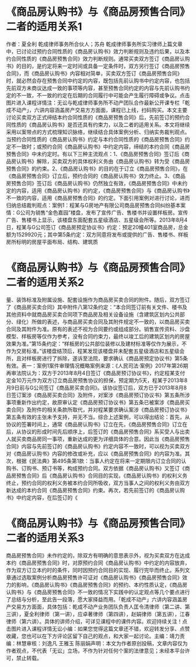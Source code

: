 # 《商品房认购书》与《商品房预售合同》二者的适用关系1

作者：夏全利 乾成律师事务所合伙人；苏舟 乾成律师事务所实习律师上篇文章中，已讨论过预约合同性质的《商品房认购书》效力判断规则及违约后果，以及本约合同性质的《商品房预售合同》效力判断规则。通常买卖双方签订《商品房认购书》的目的，是约定将来一定时间或具备一定条件时，双方另行签订《商品房预售合同》，而《商品房认购书》内容相对简单，买卖双方签订《商品房预售合同》时，就必然会存在预售合同中约定的内容，既包括先前认购书中约定内容，也包括先前双方未商议达成一致的事项等内容，甚至预售合同约定的内容与先前认购书约定的不一致，不一致的约定在后期的合同履行中可能会产生履行障碍或争议。点击图片进入课程详情注：无讼与乾成律师事务所不动产团队合作最新公开课专栏「乾成不动产」，六讲内容涵盖房产交易方方面面，课程已上线，扫码购买。本文主要讨论买卖双方正式缔结本约合同性质的《商品房预售合同》后，先前签订的预约合同性质的《商品房认购书》是否还具有约束力，以及二者的适用关系。本文将继续采用以案带点的方式梳理知识脉络，继续结合具体案例分析、归纳实务裁判观点。当预约合同性质的《商品房认购书》约定与本约合同性质的《商品房预售合同》约定不一致时；或预约合同《商品房认购书》中约定内容，缔结的本约合同《商品房预售合同》中未约定时。有以下三种主流观点：1、《商品房预售合同》签订后《商品房认购书》解除，买卖双方的具体权利义务由《商品房认购书》转为受《商品房预售合同》的约束。2、《商品房认购书》的目的在于订立《商品房预售合同》，在《商品房预售合同》订立后，预约合同的《商品房认购书》效力终止。3、《商品房预售合同》签订后《商品房认购书》仍然独立有效，《商品房预售合同》中未约定的内容，适用《商品房认购书》的约定，《商品房预售合同》与《商品房认购书》不一致的内容，适用《商品房预售合同》的约定。下面引用案例对进行讨论，进而归纳总结裁判观点：案例1：程某与G房地产有限公司商品房预售合同纠纷基本案情：G公司为销售“金色嘉园”楼盘，发布了宣传广告、售楼书并设置样板房。宣传广告、售楼书上显示，该楼盘东面配套五星级酒店、五星级会所等。2013年8月4日，程某与G公司签订《商品房预定协议书》约定：预定20幢401室商品房，总金额为1529920元；其中第5条约定：双方同意将发布或提供的广告、售楼书、样板房所标明的房屋平面布局、结构、建筑质

# 《商品房认购书》与《商品房预售合同》二者的适用关系2

量、装饰标准及附属设施、配套设施作为商品房买卖合同的附件。随后，双方签订了《商品房买卖合同》其中附件八第12条约定：“本合同签订前有关文件、楼书及其他资料中就商品房买卖合同项下商品房及相关设备设施（含建筑区划内公共部分、绿化）所做的表述，与商品房买卖合同及其附件规定不一致的，以商品房买卖合同及其附件为准。原有的表述不视为合同要约或组成部分。销售宣传资料、沙盘模型、样板房等仅作为参考，没有合同约束力，最终以竣工后的建筑区划内的房屋效果为准。”第15条约定：“样板房的公共部位装修以及建材标准等仅作为展示，不作为交房标准。”该楼盘结顶后，程某发现该楼盘并未配套五星级酒店和五星级会所，且对样板房进行了拆除，遂诉至法院，要求确认《商品房预定协议书》第5条有效。表一：案例1案件审理情况概略案例来源：《人民司法·案例》2017年第26期再审法院认为：双方于2013年8月4日签订《商品房预订协议书》，约定程某支付定金10万元作为双方订立商品房预售协议的担保，预定期为5天，程某于2013年8月9日前与G公司签订《商品房买卖合同》。该协议签订后，双方已于2013年8月8日签订案涉《商品房买卖合同》及附件，对案涉《商品房预订协议书》第五条所涉事项重新作出约定，故原审认定《商品房预订协议书》第五条已被案涉《商品房买卖合同》及附件的相关条款所取代，并对程某要求确认案涉《商品房预订协议书》第五条有效的主张未予支持，并无不当。综合上述案例，可以得出结论：首先，从协议的签署时间上，通常《商品房认购书》订立在先，《商品房预售合同》订立在后，从协议的形成时间先后顺序上，后签订的《商品房预售合同》系买受人与出卖人就买卖商品房同一事项，重新达成的更为详细具体的合意。因此当《商品房预售合同》内容与先前签订的《商品房认购书》约定内容不一致时，可以视为买卖双方对《商品房认购书》内容的修改或补充，应以《商品房预售合同》的内容为准。其次，根据《民法典》第495条第1款：当事人约定在将来一定期限内订立合同的认购书、订购书、预订书等，构成预约合同。双方依据《商品房认购书》又签订《商品房预售合同》后《商品房认购书》合同目的实现，《商品房认购书》的权利义务终止，预约合同的权利义务被本约合同所吸收，双方当事人之间的权利义务由双方新达成的本约合同《商品房预售合同》约束。再次，若先前签订的《商品房认购书》中约定内容，在后签订的《

# 《商品房认购书》与《商品房预售合同》二者的适用关系3

商品房预售合同》未作约定的，除双方有明确的意思表示外，视为买卖双方在达成本约《商品房预售合同》时，对原预约合同《商品房认购书》中约定的内容放弃，作为双方订立本约时的条件，同时因预约合同目的实现、履行完毕而终止。系列文章通过选取案例分析商品房预售许可证对《商品房认购书》《商品房预售合同》效力的影响，《商品房认购书》《商品房预售合同》的预约、本约性质认定，《商品房认购书》与《商品房预售合同》不一致的情况下实践中的认定观点等几个要点进行了总结与分析，至此告一段落，愿大家择益而用。「乾成不动产」六讲内容涵盖房产交易方方面面，具体包括：乾成不动产业务团队负责人匡令清律师（第二讲、第三讲），夏全利律师（第一讲），应卓著律师（第四讲），赵娟律师（第五讲），江春律师（第六讲）。具体的讲师介绍，可详见课程中的课件内容。欢迎持续关注！点击图片进入课程详情无讼小编：如果您觉得这篇文章还不错，欢迎转发分享、点赞收藏，您也可以在下方评论区留下自己的观点，和大家一起讨论。主编：靖力责编：林慧审核：刘逸凡 王雅玉 陈丽娟声明：本文为作者原创投稿，文章内容仅为作者观点，不代表「无讼」立场，不作为针对任何个案的法律意见；未经本平台许可，禁止转载。


